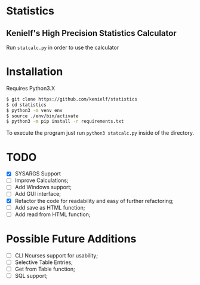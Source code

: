 # Statistics
## Kenielf's High Precision Statistics Calculator
Run `statcalc.py` in order to use the calculator

# Installation
Requires Python3.X
```bash
$ git clone https://github.com/kenielf/statistics
$ cd statistics
$ python3 -m venv env
$ source ./env/bin/activate
$ python3 -m pip install -r requirements.txt
```
To execute the program just run `python3 statcalc.py` inside of the directory.

# TODO
 - [X] SYSARGS Support
 - [ ] Improve Calculations;
 - [ ] Add Windows support;
 - [ ] Add GUI interface;
 - [X] Refactor the code for readability and easy of further refactoring;
 - [ ] Add save as HTML function;
 - [ ] Add read from HTML function;

# Possible Future Additions
 - [ ] CLI Ncurses support for usability;
 - [ ] Selective Table Entries;
 - [ ] Get from Table function;
 - [ ] SQL support;
